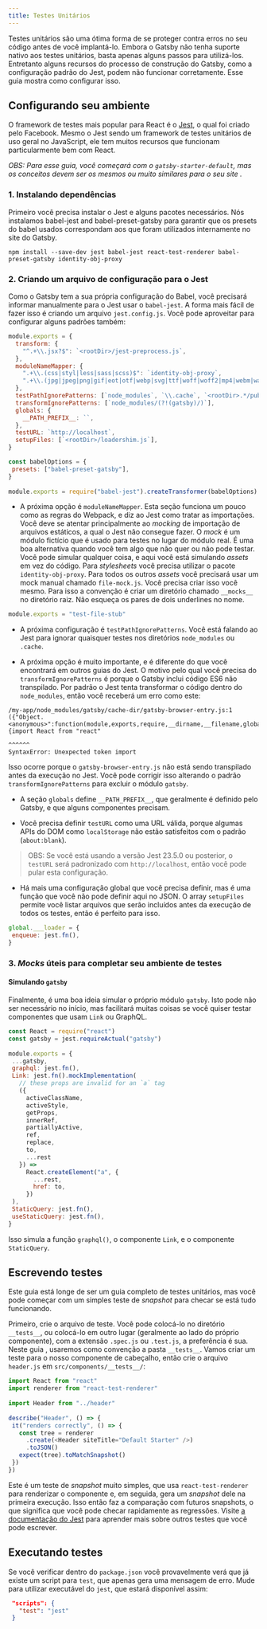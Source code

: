 ```yaml
---
title: Testes Unitários
---
```

Testes unitários são uma ótima forma de se proteger contra erros no seu código antes de você implantá-lo. Embora o Gatsby não tenha suporte nativo aos testes unitários, basta apenas alguns passos
para utilizá-los. Entretanto alguns recursos do processo de construção do Gatsby, como a configuração padrão do Jest, podem não funcionar corretamente. Esse guia mostra como configurar isso.
 
## Configurando seu ambiente
 
O framework de testes mais popular para React é o [Jest](https://jestjs.io/),
o qual foi criado pelo Facebook. Mesmo o Jest sendo um framework de testes unitários
de uso geral no JavaScript, ele tem muitos recursos que funcionam particularmente bem
com React.
 
_OBS: Para esse guia, você começará com o `gatsby-starter-default`, mas os conceitos devem ser os mesmos ou muito similares para o seu site ._
 
### 1. Instalando dependências
 
Primeiro você precisa instalar o Jest e alguns pacotes necessários. Nós instalamos
babel-jest and babel-preset-gatsby para garantir que os presets do babel usados correspondam aos que foram utilizados internamente no site do Gatsby.
 
 
```shell
npm install --save-dev jest babel-jest react-test-renderer babel-preset-gatsby identity-obj-proxy
```
 
### 2. Criando um arquivo de configuração para o Jest
 
Como o Gatsby tem a sua própria configuração do Babel, você precisará informar
manualmente para o Jest usar o `babel-jest`. A forma mais fácil de fazer isso é
criando um arquivo `jest.config.js`. Você pode aproveitar para configurar alguns padrões também:
 
```js:title=jest.config.js
module.exports = {
  transform: {
    "^.+\\.jsx?$": `<rootDir>/jest-preprocess.js`,
  },
  moduleNameMapper: {
    ".+\\.(css|styl|less|sass|scss)$": `identity-obj-proxy`,
    ".+\\.(jpg|jpeg|png|gif|eot|otf|webp|svg|ttf|woff|woff2|mp4|webm|wav|mp3|m4a|aac|oga)$": `<rootDir>/__mocks__/file-mock.js`,
  },
  testPathIgnorePatterns: [`node_modules`, `\\.cache`, `<rootDir>.*/public`],
  transformIgnorePatterns: [`node_modules/(?!(gatsby)/)`],
  globals: {
    __PATH_PREFIX__: ``,
  },
  testURL: `http://localhost`,
  setupFiles: [`<rootDir>/loadershim.js`],
}
```

<!-- Go over the content of this configuration file:

- The `transform` section tells Jest that all `js` or `jsx` files need to be
  transformed using a `jest-preprocess.js` file in the project root. Go ahead and
  create this file now. This is where you set up your Babel config. You can start
  with the following minimal config: -->

```js:title=jest-preprocess.js
const babelOptions = {
 presets: ["babel-preset-gatsby"],
}
 
module.exports = require("babel-jest").createTransformer(babelOptions)
```
 
- A próxima opção é `moduleNameMapper`. Esta seção funciona um pouco como as
 regras do Webpack, e diz ao Jest como tratar as importações. Você deve se
 atentar principalmente ao _mocking_ de importação de arquivos estáticos,
 a qual o Jest não consegue fazer. O _mock_ é um módulo fictício que
 é usado para testes no lugar do módulo real. É uma boa alternativa quando
 você tem algo que não quer ou não pode testar. Você pode simular qualquer
 coisa, e aqui você está simulando _assets_ em vez do código. Para _stylesheets_
 você precisa utilizar o pacote `identity-obj-proxy`. Para todos os outros _assets_
 você precisará usar um mock manual chamado `file-mock.js`. Você precisa
 criar isso você mesmo. Para isso a convenção é criar um diretório chamado `__mocks__`
 no diretório raiz. Não esqueça os pares de dois underlines no nome.
 
```js:title=__mocks__/file-mock.js
module.exports = "test-file-stub"
```
- A próxima configuração é `testPathIgnorePatterns`. Você está falando ao Jest para
 ignorar quaisquer testes nos diretórios `node_modules` ou `.cache`. 
 
- A próxima opção é muito importante, e é diferente do que você encontrará em outros
 guias do Jest. O  motivo pelo qual você precisa do `transformIgnorePatterns` é porque
 o Gatsby inclui código ES6 não transpilado. Por padrão o Jest tenta transformar o código
 dentro do `node_modules`, então você receberá um erro como este:
 

```text
/my-app/node_modules/gatsby/cache-dir/gatsby-browser-entry.js:1
({"Object.<anonymous>":function(module,exports,require,__dirname,__filename,global,jest){import React from "react"
                                                                                           ^^^^^^
SyntaxError: Unexpected token import
```
Isso ocorre porque o `gatsby-browser-entry.js` não está sendo transpilado antes
da execução no Jest. Você pode corrigir isso alterando o padrão `transformIgnorePatterns`
para excluir o módulo `gatsby`.
 
- A seção `globals` define `__PATH_PREFIX__`, que geralmente é definido pelo
 Gatsby, e que alguns componentes precisam.
 
- Você precisa definir `testURL` como uma URL válida, porque algumas APIs do DOM
 como `localStorage` não estão satisfeitos com o padrão (`about:blank`).
 
> OBS: Se você está usando a versão Jest 23.5.0 ou posterior, o `testURL` será padronizado com
 `http://localhost`, então você pode pular esta configuração.
 
- Há mais uma configuração global que você precisa definir, mas é uma função
que você não pode definir aqui no JSON. O array `setupFiles` permite você listar
 arquivos que serão incluídos antes da execução de todos os testes, então é
 perfeito para isso.
 
```js:title=loadershim.js
global.___loader = {
 enqueue: jest.fn(),
}
```
 
### 3. _Mocks_ úteis para completar seu ambiente de testes
 
#### Simulando `gatsby`
 
Finalmente, é uma boa ideia simular o próprio módulo `gatsby`. Isto pode
não ser necessário no início, mas facilitará muitas coisas se você quiser
testar componentes que usam `Link` ou GraphQL.
 
```js:title=__mocks__/gatsby.js
const React = require("react")
const gatsby = jest.requireActual("gatsby")
 
module.exports = {
 ...gatsby,
 graphql: jest.fn(),
 Link: jest.fn().mockImplementation(
   // these props are invalid for an `a` tag
   ({
     activeClassName,
     activeStyle,
     getProps,
     innerRef,
     partiallyActive,
     ref,
     replace,
     to,
     ...rest
   }) =>
     React.createElement("a", {
       ...rest,
       href: to,
     })
 ),
 StaticQuery: jest.fn(),
 useStaticQuery: jest.fn(),
}
```
 
Isso simula a função `graphql()`, o componente `Link`, e o componente `StaticQuery`.
 
## Escrevendo testes
 
Este guia está longe de ser um guia completo de testes unitários, mas você
pode começar com um simples teste de _snapshot_ para checar se está tudo funcionando.
 
Primeiro, crie o arquivo de teste. Você pode colocá-lo no diretório
`__tests__`, ou colocá-lo em outro lugar (geralmente ao lado do próprio componente),
com a extensão `.spec.js` ou `.test.js`, a preferência é sua. Neste guia , usaremos como convenção a pasta `__tests__`. Vamos criar um teste para o nosso componente de cabeçalho, então crie o arquivo
`header.js` em `src/components/__tests__/`:
 
```js:title=src/components/__tests__/header.js
import React from "react"
import renderer from "react-test-renderer"
 
import Header from "../header"
 
describe("Header", () => {
 it("renders correctly", () => {
   const tree = renderer
     .create(<Header siteTitle="Default Starter" />)
     .toJSON()
   expect(tree).toMatchSnapshot()
 })
})
```
 
Este é um teste de _snapshot_ muito simples, que usa `react-test-renderer` para renderizar
o componente e, em seguida, gera um _snapshot_ dele na primeira execução. Isso então
faz a comparação com futuros snapshots, o que significa que você pode checar rapidamente
as regressões. Visite [a documentação do Jest](https://jestjs.io/docs/en/getting-started)
para aprender mais sobre outros testes que você pode escrever.
 
## Executando testes
 
Se você verificar dentro do `package.json` você provavelmente verá que já existe
um script para `test`, que apenas gera uma mensagem de erro. Mude para utilizar
executável do `jest`, que estará disponível assim:
 
```json:title=package.json
 "scripts": {
   "test": "jest"
 }
```
<!-- 
This means you can now run tests by typing `npm test`. If you want you could
also run with a flag that triggers watch mode to watch files and run tests when they are changed: `npm test -- --watch`.

Run the tests again now and it should all work! You may get a message about
the snapshot being written. This is created in a `__snapshots__` directory next
to your tests. If you take a look at it, you will see that it is a JSON
representation of the `<Header />` component. You should check your snapshot files
into a source control system (for example, a GitHub repo) so that any changes are tracked in history.
This is particularly important to remember if you are using a continuous
integration system such as Travis or CircleCI to run tests, as these will fail if the snapshot is not checked into source control.

If you make changes that mean you need to update the snapshot, you can do this
by running `npm test -- -u`.

## Using TypeScript

If you are using TypeScript, you need to make two changes to your
config.

Update the transform in `jest.config.js` to run `jest-preprocess` on files in your project's root directory.

**Note:** `<rootDir>` is replaced by Jest with the root directory of the project. Don't change it.

```js:title=jest.config.js
    "^.+\\.[jt]sx?$": "<rootDir>/jest-preprocess.js",
```

Also update `jest.preprocess.js` with the following Babel preset to look like this:

```js:title=jest-preprocess.js
const babelOptions = {
  presets: ["babel-preset-gatsby", "@babel/preset-typescript"],
}
```

Once this is changed, you can write your tests in TypeScript using the `.ts` or `.tsx` extensions.

## Other resources

If you need to make changes to your Babel config, you can edit the config in
`jest-preprocess.js`. You may need to enable some of the plugins used by Gatsby,
though remember you may need to install the Babel 7 versions. See
[the Gatsby Babel config guide](/docs/babel) for some examples.

For more information on Jest testing, visit
[the Jest site](https://jestjs.io/docs/en/getting-started).

For an example encapsulating all of these techniques--and a full unit test suite with [@testing-library/react][react-testing-library], check out the [using-jest][using-jest] example.

[using-jest]: https://github.com/gatsbyjs/gatsby/tree/master/examples/using-jest
[react-testing-library]: https://github.com/testing-library/react-testing-library -->
